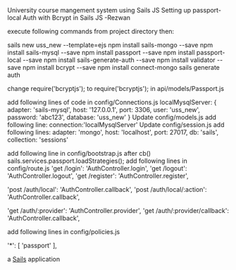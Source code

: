 University course mangement system using Sails JS
Setting up passport-local Auth with Bcrypt in Sails JS -Rezwan

execute following commands from project directory then:

sails new uss_new --template=ejs
npm install sails-mongo --save
npm install sails-mysql --save
npm install passport --save
npm install passport-local --save
npm install sails-generate-auth --save
npm install validator --save
npm install bcrypt --save
npm install connect-mongo
sails generate auth

change require('bcryptjs'); to require('bcryptjs'); in api/models/Passport.js

add following lines of code in  config/Connections.js
localMysqlServer: {
 adapter: 'sails-mysql',
 host: '127.0.0.1',
 port: 3306,
 user: 'uss_new',
 password: 'abc123',
 database: 'uss_new'
}
Update config/models.js add following line:
connection:'localMysqlServer'
Update config/session.js add following lines:
adapter: 'mongo',
host: 'localhost',
port: 27017,
db: 'sails',
collection: 'sessions'

add following line in config/bootstrap.js after cb()
sails.services.passport.loadStrategies();
add following lines in config/route.js
 'get /login': 'AuthController.login',
  'get /logout': 'AuthController.logout',
  'get /register': 'AuthController.register',

  'post /auth/local': 'AuthController.callback',
  'post /auth/local/:action': 'AuthController.callback',

  'get /auth/:provider': 'AuthController.provider',
  'get /auth/:provider/callback': 'AuthController.callback',

add following lines in config/policies.js

'*': [ 'passport' ],


a [Sails](http://sailsjs.org) application
